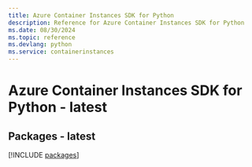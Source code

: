```yaml
---
title: Azure Container Instances SDK for Python
description: Reference for Azure Container Instances SDK for Python
ms.date: 08/30/2024
ms.topic: reference
ms.devlang: python
ms.service: containerinstances
---
```

# Azure Container Instances SDK for Python - latest
## Packages - latest
[!INCLUDE [packages](container-instances-index.md)]